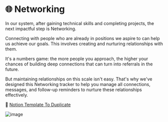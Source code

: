 # 🌐 Networking

In our system, after gaining technical skills and completing projects, the next impactful step is Networking.

Connecting with people who are already in positions we aspire to can help us achieve our goals. This involves creating and nurturing relationships with them.

It's a numbers game: the more people you approach, the higher your chances of building deep connections that can turn into referrals in the future.

But maintaining relationships on this scale isn't easy. That's why we've designed this Networking tracker to help you manage all connections, messages, and follow-up reminders to nurture these relationships effectively.

🔗 [Notion Template To Duplicate](https://www.notion.so/neworange/Networking-b04aadb9555f47f5889a98adf3eb9f8a?pvs=4)

![image](https://github.com/NewMayur/FirstJob/assets/70254449/89d108d7-f4e3-4d64-ab55-51b31a14ce27)
